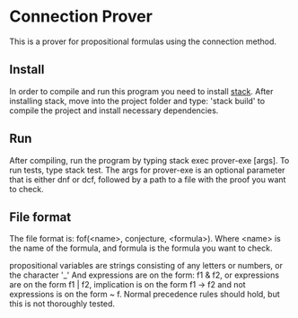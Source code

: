 # Connection Prover

This is a prover for propositional formulas using the connection method.

## Install

In order to compile and run this program you need to install [stack](https://docs.haskellstack.org/en/stable/install_and_upgrade/).
After installing stack, move into the project folder and type: 'stack build' to
compile the project and install necessary dependencies.

## Run

After compiling, run the program by typing stack exec prover-exe [args]. To run
tests, type stack test. The args for prover-exe is an optional parameter that is
either dnf or dcf, followed by a path to a file with the proof you want to check.

## File format

The file format is: fof(\<name\>, conjecture, \<formula\>). Where \<name\> is
the name of the formula, and formula is the formula you want to check.

propositional variables are strings consisting of any letters or numbers, or the
character '_'  And expressions are on the form: f1 & f2, or expressions are on
the form f1 | f2, implication is on the form f1 -> f2 and not expressions is on
the form ~ f. Normal precedence rules should hold, but this is not thoroughly
tested.
